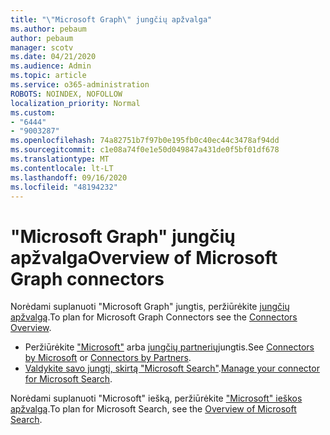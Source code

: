 ```yaml
---
title: "\"Microsoft Graph\" jungčių apžvalga"
ms.author: pebaum
author: pebaum
manager: scotv
ms.date: 04/21/2020
ms.audience: Admin
ms.topic: article
ms.service: o365-administration
ROBOTS: NOINDEX, NOFOLLOW
localization_priority: Normal
ms.custom:
- "6444"
- "9003287"
ms.openlocfilehash: 74a82751b7f97b0e195fb0c40ec44c3478af94dd
ms.sourcegitcommit: c1e08a74f0e1e50d049847a431de0f5bf01df678
ms.translationtype: MT
ms.contentlocale: lt-LT
ms.lasthandoff: 09/16/2020
ms.locfileid: "48194232"
---
```

# <a name="overview-of-microsoft-graph-connectors"></a><span data-ttu-id="9f0b6-102">"Microsoft Graph" jungčių apžvalga</span><span class="sxs-lookup"><span data-stu-id="9f0b6-102">Overview of Microsoft Graph connectors</span></span>

<span data-ttu-id="9f0b6-103">Norėdami suplanuoti "Microsoft Graph" jungtis, peržiūrėkite  [jungčių apžvalgą](https://docs.microsoft.com/microsoftsearch/connectors-overview).</span><span class="sxs-lookup"><span data-stu-id="9f0b6-103">To plan for Microsoft Graph Connectors see the  [Connectors Overview](https://docs.microsoft.com/microsoftsearch/connectors-overview).</span></span>

- <span data-ttu-id="9f0b6-104">Peržiūrėkite ["Microsoft"](https://docs.microsoft.com/microsoftsearch/connectors-gallery#Microsoft) arba  [jungčių partnerių](https://docs.microsoft.com/microsoftsearch/connectors-gallery#Partners)jungtis.</span><span class="sxs-lookup"><span data-stu-id="9f0b6-104">See [Connectors by Microsoft](https://docs.microsoft.com/microsoftsearch/connectors-gallery#Microsoft) or  [Connectors by Partners](https://docs.microsoft.com/microsoftsearch/connectors-gallery#Partners).</span></span>
- <span data-ttu-id="9f0b6-105">[Valdykite savo jungtį, skirtą "Microsoft Search"](https://docs.microsoft.com/microsoftsearch/manage-connector).</span><span class="sxs-lookup"><span data-stu-id="9f0b6-105">[Manage your connector for Microsoft Search](https://docs.microsoft.com/microsoftsearch/manage-connector).</span></span>

<span data-ttu-id="9f0b6-106">Norėdami suplanuoti "Microsoft" iešką, peržiūrėkite  ["Microsoft" ieškos apžvalgą](https://docs.microsoft.com/microsoftsearch/overview-microsoft-search).</span><span class="sxs-lookup"><span data-stu-id="9f0b6-106">To plan for Microsoft Search, see the  [Overview of Microsoft Search](https://docs.microsoft.com/microsoftsearch/overview-microsoft-search).</span></span>
